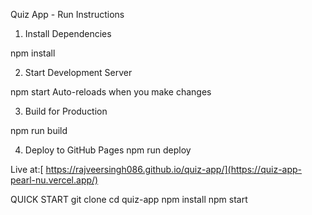 Quiz App - Run Instructions
1. Install Dependencies
   
npm install

2. Start Development Server

npm start
Auto-reloads when you make changes

3. Build for Production

npm run build

4. Deploy to GitHub Pages
npm run deploy

Live at:[ https://rajveersingh086.github.io/quiz-app/](https://quiz-app-pearl-nu.vercel.app/)

QUICK START 
git clone <your-repo-url>
cd quiz-app
npm install
npm start

